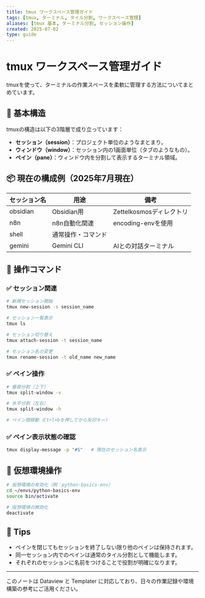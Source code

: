 ```yaml
---
title: tmux ワークスペース管理ガイド
tags: [tmux, ターミナル, タイル分割, ワークスペース管理]
aliases: [tmux 基本, ターミナル分割, セッション操作]
created: 2025-07-02
type: guide
---
```


# tmux ワークスペース管理ガイド

tmuxを使って、ターミナルの作業スペースを柔軟に管理する方法についてまとめています。

## 🧩 基本構造

tmuxの構造は以下の3階層で成り立っています：

- **セッション（session）**：プロジェクト単位のようなまとまり。
- **ウィンドウ（window）**：セッション内の1画面単位（タブのようなもの）。
- **ペイン（pane）**：ウィンドウ内を分割して表示するターミナル領域。

## 📦 現在の構成例（2025年7月現在）

| セッション名 | 用途               | 備考                     |
|--------------|--------------------|--------------------------|
| obsidian     | Obsidian用         | Zettelkosmosディレクトリ |
| n8n          | n8n自動化関連      | encoding-envを使用       |
| shell        | 通常操作・コマンド |                          |
| gemini       | Gemini CLI         | AIとの対話ターミナル     |

## 🔧 操作コマンド

### ✅ セッション関連

```bash
# 新規セッション開始
tmux new-session -s session_name

# セッション一覧表示
tmux ls

# セッション切り替え
tmux attach-session -t session_name

# セッション名の変更
tmux rename-session -t old_name new_name
```

### ✅ ペイン操作

```bash
# 垂直分割（上下）
tmux split-window -v

# 水平分割（左右）
tmux split-window -h

# ペイン間移動（Ctrl+bを押してから矢印キー）
```

### ✅ ペイン表示状態の確認

```bash
tmux display-message -p "#S"   # 現在のセッション名表示
```

## 🐍 仮想環境操作

```bash
# 仮想環境の有効化（例：python-basics-env）
cd ~/envs/python-basics-env
source bin/activate

# 仮想環境の無効化
deactivate
```

## 📝 Tips

- ペインを閉じてもセッションを終了しない限り他のペインは保持されます。
- 同一セッション内でのペインは通常のタイル分割として機能します。
- それぞれのセッションに名前をつけることで役割が明確になります。

---

このノートは Dataview と Templater に対応しており、日々の作業記録や環境構築の参考にご活用ください。
